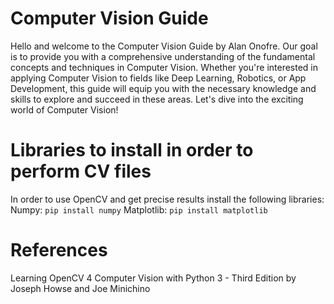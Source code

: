 # Computer Vision Guide
Hello and welcome to the Computer Vision Guide by Alan Onofre. Our goal is to provide you with a comprehensive understanding of the fundamental concepts and techniques in Computer Vision. Whether you're interested in applying Computer Vision to fields like Deep Learning, Robotics, or App Development, this guide will equip you with the necessary knowledge and skills to explore and succeed in these areas. Let's dive into the exciting world of Computer Vision!

# Libraries to install in order to perform CV files
In order to use OpenCV and get precise results install the following libraries:
Numpy: `pip install numpy`
Matplotlib: `pip install matplotlib` 

# References
Learning OpenCV 4 Computer Vision with Python 3 - Third Edition by Joseph Howse and Joe Minichino 
